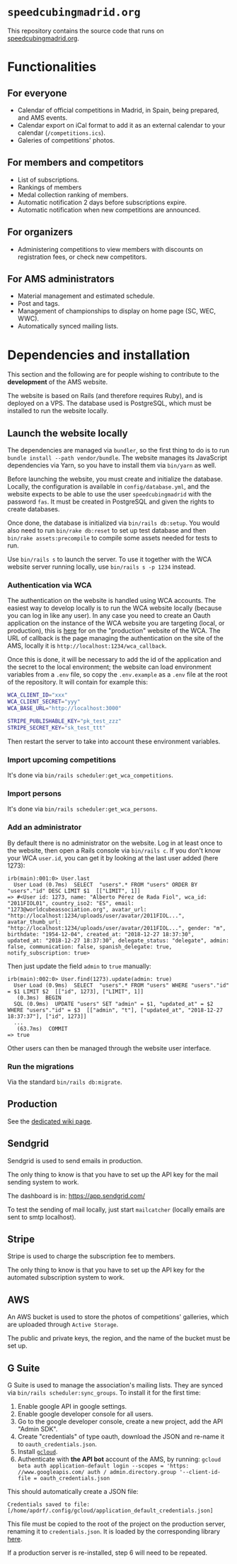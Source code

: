 # `speedcubingmadrid.org`

This repository contains the source code that runs on [speedcubingmadrid.org](http://www.speedcubingmadrid.org).

# Functionalities

## For everyone

  - Calendar of official competitions in Madrid, in Spain, being prepared, and AMS events.
  - Calendar export on iCal format to add it as an external calendar to your calendar (`/competitions.ics`).
  - Galeries of competitions' photos.

## For members and competitors

  - List of subscriptions.
  - Rankings of members
  - Medal collection ranking of members.
  - Automatic notification 2 days before subscriptions expire.
  - Automatic notification when new competitions are announced.

## For organizers

  - Administering competitions to view members with discounts on registration fees, or check new competitors.

## For AMS administrators

  - Material management and estimated schedule.
  - Post and tags.
  - Management of championships to display on home page (SC, WEC, WWC).
  - Automatically synced mailing lists.

# Dependencies and installation

This section and the following are for people wishing to contribute to the **development** of the AMS website.

The website is based on Rails (and therefore requires Ruby), and is deployed on a VPS.
The database used is PostgreSQL, which must be installed to run the website locally.

## Launch the website locally

The dependencies are managed via `bundler`, so the first thing to do is to run `bundle install --path vendor/bundle`.
The website manages its JavaScript dependencies via Yarn, so you have to install them via `bin/yarn` as well.

Before launching the website, you must create and initialize the database.
Locally, the configuration is available in `config/database.yml`, and the website expects to be able to use the user `speedcubingmadrid` with the password `fas`.
It must be created in PostgreSQL and given the rights to create databases.

Once done, the database is initialized via `bin/rails db:setup`. You would also need to run `bin/rake db:reset` to set up test database and then `bin/rake assets:precompile` to compile some assets needed for tests to run.

Use `bin/rails s` to launch the server. To use it together with the WCA website server running locally, use `bin/rails s -p 1234` instead.

### Authentication via WCA

The authentication on the website is handled using WCA accounts.
The easiest way to develop locally is to run the WCA website locally (because you can log in like any user).
In any case you need to create an Oauth application on the instance of the WCA website you are targeting (local, or production), this is [here](https://www.worldcubeassociation.org/oauth/applications) for on the "production" website of the WCA.
The URL of callback is the page managing the authentication on the site of the AMS, locally it is `http://localhost:1234/wca_callback`.

Once this is done, it will be necessary to add the id of the application and the secret to the local environment; the website can load environment variables from a `.env` file, so copy the `.env.example` as a `.env` file at the root of the repository.
It will contain for example this:

```bash
WCA_CLIENT_ID="xxx"
WCA_CLIENT_SECRET="yyy"
WCA_BASE_URL="http://localhost:3000"

STRIPE_PUBLISHABLE_KEY="pk_test_zzz"
STRIPE_SECRET_KEY="sk_test_ttt"
```

Then restart the server to take into account these environment variables.

### Import upcoming competitions

It's done via `bin/rails scheduler:get_wca_competitions`.

### Import persons

It's done via `bin/rails scheduler:get_wca_persons`.

### Add an administrator

By default there is no administrator on the website.
Log in at least once to the website, then open a Rails console via `bin/rails c`.
If you don't know your WCA `user.id`, you can get it by looking at the last user added (here 1273):

```
irb(main):001:0> User.last
  User Load (0.7ms)  SELECT  "users".* FROM "users" ORDER BY "users"."id" DESC LIMIT $1  [["LIMIT", 1]]
=> #<User id: 1273, name: "Alberto Pérez de Rada Fiol", wca_id: "2011FIOL01", country_iso2: "ES", email: "1273@worldcubeassociation.org", avatar_url: "http://localhost:1234/uploads/user/avatar/2011FIOL...", avatar_thumb_url: "http://localhost:1234/uploads/user/avatar/2011FIOL...", gender: "m", birthdate: "1954-12-04", created_at: "2018-12-27 18:37:30", updated_at: "2018-12-27 18:37:30", delegate_status: "delegate", admin: false, communication: false, spanish_delegate: true, notify_subscription: true>
```

Then just update the field `admin` to `true` manually:

```
irb(main):002:0> User.find(1273).update(admin: true)
  User Load (0.9ms)  SELECT  "users".* FROM "users" WHERE "users"."id" = $1 LIMIT $2  [["id", 1273], ["LIMIT", 1]]
   (0.3ms)  BEGIN
  SQL (0.9ms)  UPDATE "users" SET "admin" = $1, "updated_at" = $2 WHERE "users"."id" = $3  [["admin", "t"], ["updated_at", "2018-12-27 18:37:37"], ["id", 1273]]
  ...
   (63.7ms)  COMMIT
=> true
```

Other users can then be managed through the website user interface.

### Run the migrations

Via the standard `bin/rails db:migrate`.

## Production

See the [dedicated wiki page](https://github.com/speedcubingmadrid/speedcubingmadrid.org/wiki/AMS-Production-Server).

## Sendgrid

Sendgrid is used to send emails in production.

The only thing to know is that you have to set up the API key for the mail sending system to work.

The dashboard is in: https://app.sendgrid.com/

To test the sending of mail locally, just start `mailcatcher` (locally emails are sent to smtp localhost).

## Stripe

Stripe is used to charge the subscription fee to members.

The only thing to know is that you have to set up the API key for the automated subscription system to work.

## AWS

An AWS bucket is used to store the photos of competitions' galleries, which are uploaded through `Active Storage`.

The public and private keys, the region, and the name of the bucket must be set up.

## G Suite

G Suite is used to manage the association's mailing lists. They are synced via `bin/rails scheduler:sync_groups`. To install it for the first time:

  1. Enable google API in google settings.
  2. Enable google developer console for all users.
  3. Go to the google developer console, create a new project, add the API "Admin SDK".
  4. Create "credentials" of type oauth, download the JSON and re-name it to `oauth_credentials.json`.
  5. Install [`gcloud`](https://cloud.google.com/sdk/docs/quickstart-debian-ubuntu).
  6. Authenticate with **the API bot** account of the AMS, by running: `gcloud beta auth application-default login --scopes = 'https: //www.googleapis.com/ auth / admin.directory.group '--client-id-file = oauth_credentials.json`

This should automatically create a JSON file:

```
Credentials saved to file: [/home/apdrf/.config/gcloud/application_default_credentials.json]
```

This file must be copied to the root of the project on the production server, renaming it to `credentials.json`. It is loaded by the corresponding library [here](https://github.com/speedcubingmadrid/speedcubingmadrid.org/blob/master/lib/gsuite_mailing_lists.rb#L4).

If a production server is re-installed, step 6 will need to be repeated.
